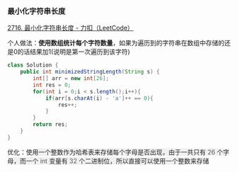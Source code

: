 ### 最小化字符串长度
[2716. 最小化字符串长度 - 力扣（LeetCode）](https://leetcode.cn/problems/minimize-string-length/)

个人做法：**使用数组统计每个字符数量**，如果为遍历到的字符串在数组中存储的还是0的话结果加1(说明是第一次遍历到该字符)

```java
class Solution {
    public int minimizedStringLength(String s) {
        int[] arr = new int[26];
        int res = 0;
        for(int i = 0;i < s.length();i++){
            if(arr[s.charAt(i) - 'a']++ == 0){
                res++;
            }
        }
        return res;
    }
}
```

优化：使用<font style="color:rgb(38, 38, 38);background-color:rgb(240, 240, 240);">一个整数作为哈希表来存储每个字母是否出现，由于一共只有 </font><font style="color:rgba(38, 38, 38, 0.75);background-color:rgb(240, 240, 240);">26</font><font style="color:rgb(38, 38, 38);background-color:rgb(240, 240, 240);"> 个字母，而一个 </font><font style="color:rgba(38, 38, 38, 0.75);background-color:rgb(240, 240, 240);">int</font><font style="color:rgb(38, 38, 38);background-color:rgb(240, 240, 240);"> 变量有 </font><font style="color:rgba(38, 38, 38, 0.75);background-color:rgb(240, 240, 240);">32</font><font style="color:rgb(38, 38, 38);background-color:rgb(240, 240, 240);"> 个二进制位，所以直接可以使用一个整数来存储</font>

```java

```

